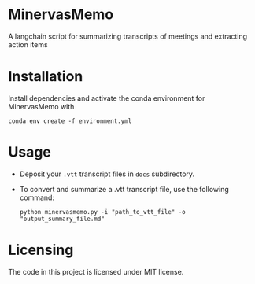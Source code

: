 # MinervasMemo
A langchain script for summarizing transcripts of meetings and extracting action items

# Installation
Install dependencies and activate the conda environment for MinervasMemo with  

`conda env create -f environment.yml`

# Usage
- Deposit your `.vtt` transcript files in `docs` subdirectory.
- To convert and summarize a .vtt transcript file, use the following command:

    `python minervasmemo.py -i "path_to_vtt_file" -o "output_summary_file.md"`

# Licensing
The code in this project is licensed under MIT license.